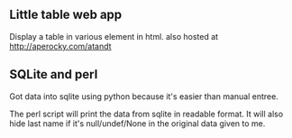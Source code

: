 ## Little table web app

Display a table in various element in html. also hosted at http://aperocky.com/atandt

## SQLite and perl

Got data into sqlite using python because it's easier than manual entree.

The perl script will print the data from sqlite in readable format. It will also hide last name if it's null/undef/None in the original data given to me.